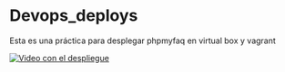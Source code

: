 # Devops_deploys
Esta es una práctica para desplegar phpmyfaq en virtual box y vagrant

[![Video con el despliegue](https://img.youtube.com/vi/VIDEO_ID/0.jpg)](https://www.youtube.com/watch?v=MXHWv7Y_A8Q)
